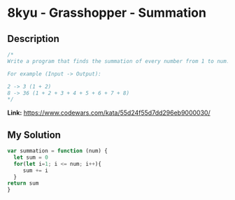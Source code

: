 # 8kyu - Grasshopper - Summation

## Description
```js
/*
Write a program that finds the summation of every number from 1 to num. The number will always be a positive integer greater than 0. Your function only needs to return the result, what is shown between parentheses in the example below is how you reach that result and it's not part of it, see the sample tests.

For example (Input -> Output):

2 -> 3 (1 + 2)
8 -> 36 (1 + 2 + 3 + 4 + 5 + 6 + 7 + 8)
*/
```

**Link:** https://www.codewars.com/kata/55d24f55d7dd296eb9000030/

## My Solution
```js
var summation = function (num) {
  let sum = 0
  for(let i=1; i <= num; i++){
     sum += i
  }
return sum
}
```
